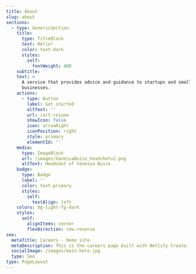```yaml
---
title: About
slug: about
sections:
  - type: GenericSection
    title:
      type: TitleBlock
      text: Hello!
      color: text-dark
      styles:
        self:
          fontWeight: 400
    subtitle: ''
    text: >
      A service that provides advice and guidance to startups and small
      businesses.
    actions:
      - type: Button
        label: Get started
        altText: ''
        url: /art-resume
        showIcon: false
        icon: arrowRight
        iconPosition: right
        style: primary
        elementId: ''
    media:
      type: ImageBlock
      url: /images/VanessaBuice_headshotv2.png
      altText: Headshot of Vanessa Buice
    badge:
      type: Badge
      label: ''
      color: text-primary
      styles:
        self:
          textAlign: left
    colors: bg-light-fg-dark
    styles:
      self:
        alignItems: center
        flexDirection: row-reverse
seo:
  metaTitle: Careers - Demo site
  metaDescription: This is the careers page built with Netlify Create.
  socialImage: /images/main-hero.jpg
  type: Seo
type: PageLayout
---
```

